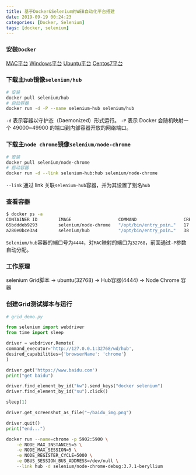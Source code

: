 ```yaml
---
title: 基于Docker&Selenium的WEB自动化平台搭建
date: 2019-09-19 00:24:23
categories: [Docker, Selenium]
tags: [docker, selenium]
---
```


### 安装`Docker`
[MAC平台](https://download.docker.com/mac/stable/Docker.dmg)
[Windows平台](https://download.docker.com/win/stable/Docker%20for%20Windows%20Installer.exe)
[Ubuntu平台](https://www.runoob.com/docker/ubuntu-docker-install.html)
[Centos7平台](https://blog.csdn.net/xinzhifu1/article/details/83579256)

  <!--more-->

### 下载主`hub`镜像`selenium/hub`
```bash
# 安装
docker pull selenium/hub
# 启动容器
docker run -d -P --name selenium-hub selenium/hub
```
  `-d` 表示容器以守护态（Daemonized）形式运行。
  `-P` 表示 Docker 会随机映射一个 49000~49900 的端口到内部容器开放的网络端口。

### 下载主`node chrome`镜像`selenium/node-chrome`
```bash
# 安装
docker pull selenium/node-chrome
# 启动容器
docker run -d --link selenium-hub:hub selenium/node-chrome
```
  `--link` 通过 link 关联`selenium-hub`容器，并为其设置了别名`hub`

### 查看容器
```bash
$ docker ps -a
CONTAINER ID        IMAGE                  COMMAND                  CREATED             STATUS                     PORTS                                            NAMES
65bdddeb9293        selenium/node-chrome   "/opt/bin/entry_poin…"   17 seconds ago      Up 16 seconds                                                               intelligent_mirzakhani
a280e0bce3a4        selenium/hub           "/opt/bin/entry_poin…"   38 seconds ago      Up 36 seconds              0.0.0.0:32768->4444/tcp                          selenium-hub
```
  `Selenium/hub`容器的端口号为`4444`，对`MAC`映射的端口为`32768`，前面通过`-P`参数自动分配。
  
### 工作原理
selenium Grid脚本 -> ubuntu(32768) -> Hub容器(4444) -> Node Chrome 容器

### 创建Grid测试脚本与运行
```python
# grid_demo.py

from selenium import webdriver
from time import sleep

driver = webdriver.Remote(
command_executor='http://127.0.0.1:32768/wd/hub',
desired_capabilities={'browserName': 'chrome'}
)

driver.get('https://www.baidu.com')
print("get baidu")

driver.find_element_by_id("kw").send_keys("docker selenium")
driver.find_element_by_id("su").click()

sleep(1)

driver.get_screenshot_as_file("~/baidu_img.png")

driver.quit()
print("end...")
```


```bash
docker run --name=chrome -p 5902:5900 \
    -e NODE_MAX_INSTANCES=5 \
    -e NODE_MAX_SESSION=5 \
    -e NODE_REGISTER_CYCLE=5000 \
    -e DBUS_SESSION_BUS_ADDRESS=/dev/null \
    --link hub -d selenium/node-chrome-debug:3.7.1-beryllium
```